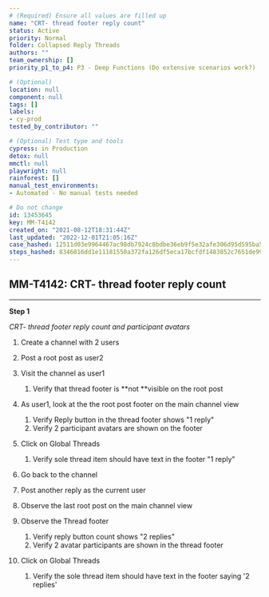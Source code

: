 ```yaml
---
# (Required) Ensure all values are filled up
name: "CRT- thread footer reply count"
status: Active
priority: Normal
folder: Collapsed Reply Threads
authors: ""
team_ownership: []
priority_p1_to_p4: P3 - Deep Functions (Do extensive scenarios work?)

# (Optional)
location: null
component: null
tags: []
labels: 
- cy-prod
tested_by_contributor: ""

# (Optional) Test type and tools
cypress: in Production
detox: null
mmctl: null
playwright: null
rainforest: []
manual_test_environments: 
- Automated - No manual tests needed

# Do not change
id: 13453645
key: MM-T4142
created_on: "2021-08-12T18:31:44Z"
last_updated: "2022-12-01T21:05:16Z"
case_hashed: 12511d03e9964467ac98db7924c8bdbe36eb9f5e32afe306d95d595ba58b80408d66f513767f35501c6ffc3fc3939d13
steps_hashed: 8346816dd1e11181550a372fa126df5eca17bcfdf1483852c7651de99dc99b81f1f3461454a562b2be701369d6fb2655
---
```


<!-- (Auto-generated) Based on frontmatter's "key" and "name" -->

## MM-T4142: CRT- thread footer reply count

---

**Step 1**

_CRT- thread footer reply count and participant avatars_

1. Create a channel with 2 users

2. Post a root post as user2

3. Visit the channel as user1

   1. Verify that thread footer is \*\*not \*\*visible on the root post

4. As user1, look at the the root post footer on the main channel view

   1. Verify Reply button in the thread footer shows "1 reply"
   2. Verify 2 participant avatars are shown on the footer

5. Click on Global Threads

   1. Verify sole thread item should have text in the footer "1 reply"

6. Go back to the channel

7. Post another reply as the current user

8. Observe the last root post on the main channel view

9. Observe the Thread footer

   1. Verify reply button count shows "2 replies"
   2. Verify 2 avatar participants are shown in the thread footer

10. Click on Global Threads

    1. Verify the sole thread item should have text in the footer saying '2 replies'
